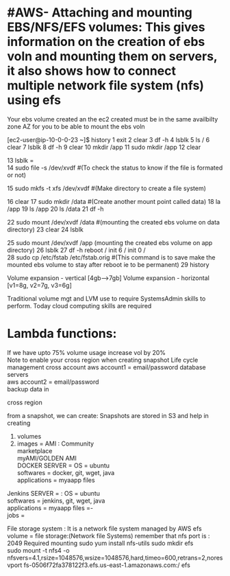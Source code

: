 #AWS-
Attaching and mounting EBS/NFS/EFS volumes:
This gives information on the creation of ebs voln and mounting them on servers, it also shows how to connect multiple network file system (nfs) using efs
====================================
Your ebs volume created an the ec2 created must be in the same availbilty zone AZ
for you to be able to mount the ebs voln

[ec2-user@ip-10-0-0-23 ~]$ history
    1  exit
    2  clear
    3  df -h
    4  lsblk
    5  ls /
    6  clear
    7  lsblk
    8  df -h
    9  clear
   10  mkdir /app
   11  sudo mkdir /app
   12  clear
   
   13  lsblk  =    
   14  sudo file -s /dev/xvdf #(To check the status to know if the file is formated or not)

   15  sudo mkfs -t xfs /dev/xvdf  #(Make directory to create a file system)
   
   16  clear
   17  sudo mkdir /data    #(Create another mount point called data)
   18  la /app
   19  ls /app
   20  ls /data
   21  df -h

   22  sudo mount /dev/xvdf /data  #(mounting the created ebs volume on data directory)
   23  clear
   24  lsblk
   
   25  sudo mount /dev/xvdf /app   (mounting the created ebs volume on app directory)
   26  lsblk
   27  df -h
             reboot / 
             init 6  / 
             init 0 /  
   28  sudo cp /etc/fstab /etc/fstab.orig   #(This command is to save make the mounted ebs volume to stay after reboot ie to be permanent)
   29  history

Volume expansion - vertical   [4gb-->7gb] 
Volume expansion - horizontal [v1=8g, v2=7g, v3=6g]   

Traditional volume mgt and LVM use to require SystemsAdmin 
skills to perform. Today cloud computing skills are required

Lambda functions:
=================  
  If we have upto  75% volume usage increase vol by 20%   
 Note to enable your cross region when creating snapshot Life cycle management
 cross account 
    aws account1 = email/password 
       database servers  
    aws account2 = email/password   
      backup data in   

 cross region   

from a snapshot, we can create:
  Snapshots are stored in S3 and help in creating 
   1. volumes  
   2. images = AMI  :
        Community  
        marketplace  
        myAMI/GOLDEN AMI  
  DOCKER SERVER = 
    OS            = ubuntu  
    softwares     = docker, git, wget, java     
    applications  = myaapp 
    files       

  Jenkins SERVER = :
    OS            = ubuntu  
    softwares     = jenkins, git, wget, java     
    applications  = myaapp 
    files         =-   
    jobs          =  

File storage system : It is a network file system managed by AWS
efs volume = file storage:(Network file Systems)
remember that nfs port is : 2049
   Required mounting 
   sudo yum install nfs-utils
sudo mkdir efs       
sudo mount -t nfs4 -o nfsvers=4.1,rsize=1048576,wsize=1048576,hard,timeo=600,retrans=2,noresvport fs-0506f72fa378122f3.efs.us-east-1.amazonaws.com:/ efs
